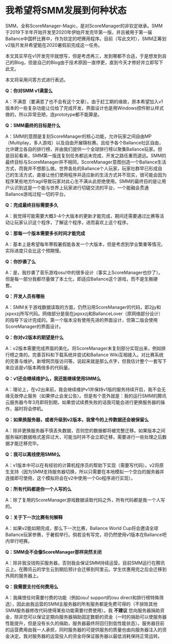 # 我希望将SMM发展到何种状态

SMM，全称ScoreManager-Magic，是对ScoreManager的非钦定继承。SMM于2019下半年开始开发至2020年伊始开发完毕第一版，并且被用于第一届Ballance中国杯比赛中，作为钦定的吧赛用程序。目前（写此文时），SMM正筹划v2版开发并希望能在2020暑假前完成这一任务。

本文其实早在v1开发完毕就想写，但是考虑再三，发到哪都不合适，于是想发到自己的Blog，但是自己的Blog由于技术原因一直停更，直到今天才修好并立即写下此文。

本文将采用问答方式进行表述。

**Q：你对SMM v1满意么**

A：不满意（要满意了也不会有这个文章）。由于赶工期的缘故，原本希望加入v1版本的一些复杂功能让位给了完成开发，界面设计也是用Windows控件默认样式做的，所以异常丑陋，连prototype都不能算是。

**Q：SMM最终的目标是什么**

A：SMM的意图是复刻ScoreManager的核心功能，允许玩家之间自由MP（Multiplay，多人游戏）以及自由开展锦标赛。且给予各个Ballance社区自由，允许建立各自的排行榜，并由我们提供一个全球排行榜以聚集Ballance玩家。但是目前看来，SMM第一版连复刻任务都远未完成，开发之路任重而道远。SMM的最终目标与ScoreManager并不相同，ScoreManager意图创造一个Ballance生活方式，而我并不想那么做。世界各处的Ballance个人玩家，玩家社群早已形成自己的生活方式，直接让他们使用程序并适应新的生活方式并不现实，很可能会因为程序某些地方fragil导致玩家对此心生不满从此拒绝使用。SMM的最终目的是让用户认识到这是一个能与世界上玩家进行切磋交流的平台，一个能融会贯通Ballance游戏过程一切的平台。

**Q：完成最终目标需要多久**

A：我觉得可能需要大概3-4个大版本的更新才能完成，期间还需要通过比赛等活动让玩家认识这个程序，了解这个程序，进而喜欢上这个程序。

**Q：那每一个版本需要多长时间才能完成**

A：基本上是希望每年寒假暑假能各发一个大版本，但是考虑到学业繁重等情况，实际进度只会比这个预期慢。

**Q：你抄袭了么**

A：是，我抄袭了音乐游戏osu!中的很多设计（事实上ScoreManager也抄了）。但是每一部分我都尽量做了本土化，即适应Ballance这个游戏，而不是生搬硬套。

**Q：开发人员有哪些**

A：SMM关于游戏数据读取的方面，仍然沿用ScoreManager的代码，即2jjy和jxpxxzj所写代码。网络部分是我在jxpxxzj和BallanceLover（原网络部分设计）的指导下设计完成的。第一个版本没有使用先进的界面设计，但第二版会使用ScoreManager的界面设计。

**Q：你对v2版本的期望是什么**

A：v2版本需要完成界面的美化。将ScoreManager未复刻部分实现出来，例如排行榜之类的。完善百科和下载系统并尝试和Ballance Wiki互相接入。对比赛系统的完善与维护。新增网页版访问等。说起来就是那么点字，但我估计整个一套写下来应该是v1版本两倍多的代码量。

**Q：v1还会继续维护么，我还能继续使用SMM么**

A：理论上，在v2出来前，我会继续维护v1并保持v1版的服务持续开启，我不会无缘无故停止服务（如果停止会发公告）。但是有个意外就是：我的运行SMM的腾讯云服务器今年3月即将到期，如果尝试续费失败的话我可能会进行更换服务器的操作，届时将会停机。

**Q：如果换服务器，或者升级到v2版本，我曾今的上传数据还会被保留么**

A：除非更换服务器不慎丢失数据，否则您的数据都将被完整迁移。如果版本之间服务端的数据格式差异过大，可能当时并不会立即迁移，需要进行一些处理之后数据才能迁移完毕。

**Q：我可以离线使用SMM么**

A：v1版本中可以在有经验的计算机程序员的帮助下实现（需要写代码）。v2将原生支持（因为SMM支持服务器切换，所以只需要在本地模拟一个空白的服务器并连接即可使用，这个模拟将会在v2中使用一个Go程序进行实现）。

**Q：所有代码都是你一个人写的么**

A：除了复用的ScoreManager游戏数据读取代码之外，所有代码都是我一个人写的。

**Q：关于下一次比赛有何解释**

A：如果v2能如期完成，那么下一次比赛，Ballance World Cup将会邀请全球Ballance玩家参赛，于暑假举行。倘若没有写完，将仍然使用v1版本在Ballance吧内举行吧赛。

**Q：SMM会不会像ScoreManager那样突然关闭**

A：除非我没钱购买服务器，否则我会保证SMM持续运营。目前SMM运行在腾讯云上。在腾讯云的学生云到期后预计会迁移到阿里云。学生优惠用完之后会迁移到外网的服务器上。

**Q：我需要支付任何费用么**

A：我痛恨任何需要付费的功能（例如osu! support的osu direct和排行榜特殊筛选），因此由我运营的SMM主服务器的所有服务都是免费可得的（不排除其他SMM服务器修改代码使得某些功能需要付费使用）。我 **不建议** 您向服务器捐助资金，除非您可以保证定期向服务器捐助固定数额的资金（一时的捐助可以使服务器性能提升，但是没有长久的捐助，服务器最终将回归到低性能状态）。服务器目前的运营费用由我一人承担，同时服务器的可提供服务的质量也由向服务器注入的资金决定。我对服务器的运营投入的资金将保证服务器以最低消耗保持正常运转。
